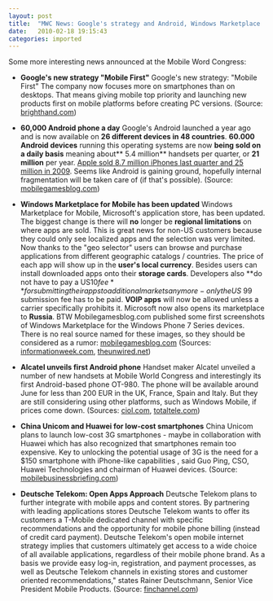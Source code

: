 ```yaml
---
layout: post
title:  "MWC News: Google's strategy and Android, Windows Marketplace ..."
date:   2010-02-18 19:15:43
categories: imported
---
```

Some more interesting news announced at the Mobile Word Congress: 

*   **Google's new strategy "Mobile First"** Google's new strategy: "Mobile First" The company now focuses more on smartphones than on desktops. That means giving mobile top priority and launching new products first on mobile platforms before creating PC versions. (Source: [brighthand.com][1])




*   **60,000 Android phone a day** Google's Android launched a year ago and is now available on **26 different devices in 48 countries**. **60.000 Android devices** running this operating systems are now **being sold on a daily basis** meaning about** 5.4 million** handsets per quarter, or **21 million** per year. [Apple sold 8.7 million iPhones last quarter and 25 million in 2009][2]. Seems like Android is gaining ground, hopefully internal fragmentation will be taken care of (if that's possible). (Source: [mobilegamesblog.com][3]) <!--more-->
    
    




*   **Windows Marketplace for Mobile has been updated** Windows Marketplace for Mobile, Microsoft's application store, has been updated. The biggest change is there will **no** longer be **regional limitations** on where apps are sold. This is great news for non-US customers because they could only see localized apps and the selection was very limited. Now thanks to the "geo selector" users can browse and purchase applications from different geographic catalogs / countries. The price of each app will show up in the **user's local currency**. Besides users can install downloaded apps onto their **storage cards**. Developers also **do not have to pay a US$10 fee **for submitting their apps to additional markets anymore - only the US$ 99 submission fee has to be paid. **VOIP apps** will now be allowed unless a carrier specifically prohibits it. Microsoft now also opens its marketplace to **Russia**. BTW Mobilegamesblog.com published some first screenshots of Windows Marketplace for the Windows Phone 7 Series devices. There is no real source named for these images, so they should be considered as a rumor: [mobilegamesblog.com][4] (Sources: [informationweek.com][5], [theunwired.net][6])




*   **Alcatel unveils first Android phone** Handset maker Alcatel unveiled a number of new handsets at Mobile World Congress and interestingly its first Android-based phone OT-980. The phone will be available around June for less than 200 EUR in the UK, France, Spain and Italy. But they are still considering using other platforms, such as Windows Mobile, if prices come down. (Sources: [ciol.com][7], [totaltele.com][8])




*   **China Unicom and Huawei for low-cost smartphones** China Unicom plans to launch low-cost 3G smartphones - maybe in collaboration with Huawei which has also recognized that smartphones remain too expensive. Key to unlocking the potential usage of 3G is the need for a $150 smartphone with iPhone-like capabilities , said Guo Ping, CSO, Huawei Technologies and chairman of Huawei devices. (Source: [mobilebusinessbriefing.com][9])




*   **Deutsche Telekom: Open Apps Approach** Deutsche Telekom plans to further integrate with mobile apps and content stores. By partnering with leading applications stores Deutsche Telekom wants to offer its customers a T-Mobile dedicated channel with specific recommendations and the opportunity for mobile phone billing (instead of credit card payment). Deutsche Telekom's open mobile internet strategy implies that customers ultimately get access to a wide choice of all available applications, regardless of their mobile phone brand. As a basis we provide easy log-in, registration, and payment processes, as well as Deutsche Telekom channels in existing stores and customer oriented recommendations," states Rainer Deutschmann, Senior Vice President Mobile Products. (Source: [finchannel.com][10])

[1]: http://www.brighthand.com/default.asp?newsID=16235&news=Google+Android+OS+CEO+Eric+Schmidt+Mobile+First
[2]: http://www.pavingways.com/smart-phone-sales-up-30-in-q4-2009_1174.html
[3]: http://blog.mobilegamesblog.com/2010/02/mwc-google-pleased-with-android-performance.html?utm_source=feedburner&utm_medium=feed&utm_campaign=Feed%3A+MobileGamesBlog+%28Mobile+Games+Blog.com%29
[4]: http://blog.mobilegamesblog.com/2010/02/first-screens-windows-phone-7-marketplace.html?utm_source=feedburner&utm_medium=feed&utm_campaign=Feed%3A+MobileGamesBlog+%28Mobile+Games+Blog.com%29
[5]: http://www.informationweek.com/blog/main/archives/2010/02/windows_marketp_2.html;jsessionid=FQYMNXD2GEXUVQE1GHOSKHWATMY32JVN
[6]: http://www.theunwired.net/?item=mwc10-live-microsoft-updates-windows-marketplace-for-mobile-adds-features-and-enhancements&5339
[7]: http://www.ciol.com/Technology/Mobility/News-Reports/Alcatel-jumps-on-Android-bandwagon/131717/0/
[8]: http://www.totaltele.com/view.aspx?ID=453143
[9]: http://www.mobilebusinessbriefing.com/article/china-unicom-huawei-eye-low-cost-smartphones
[10]: http://finchannel.com/Main_News/Tech/58408_Deutsche_Telekom_drives_open_approach_to_apps_and_content_stores/